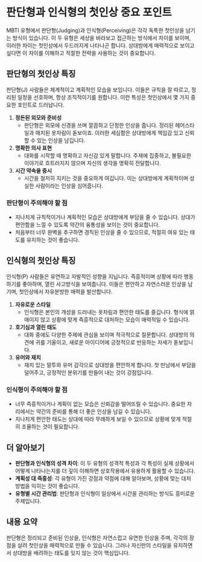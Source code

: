 # 판단형과 인식형의 첫인상 중요 포인트

MBTI 유형에서 판단형(Judging)과 인식형(Perceiving)은 각각 독특한 첫인상을 남기는 방식이 있습니다. 이 두 유형은 세상을 바라보고 접근하는 방식에서 차이를 보이며, 이러한 차이는 첫인상에서 두드러지게 나타나곤 합니다. 상대방에게 매력적으로 보이고 싶다면 이 차이를 이해하고 적절한 전략을 사용하는 것이 중요합니다. 

## 판단형의 첫인상 특징

판단형(J) 사람들은 체계적이고 계획적인 모습을 보입니다. 이들은 규칙을 잘 따르고, 정리된 일정을 선호하며, 항상 조직적이기를 원합니다. 이런 특성은 첫인상에서 몇 가지 중요한 포인트로 드러납니다.

1. **정돈된 외모와 준비성**
   - 판단형은 외모에 신경을 쓰며 깔끔하고 단정한 인상을 줍니다. 정리된 헤어스타일과 매치된 옷차림이 돋보이죠. 이러한 세심함은 상대방에게 책임감 있고 신뢰할 수 있는 인상을 남깁니다.
2. **명확한 의사 표현**
   - 대화를 시작할 때 명확하고 자신감 있게 말합니다. 주제에 집중하고, 불필요한 이야기로 흐트러지지 않으며 자신의 생각을 명확히 전달합니다.
3. **시간 약속을 중시**
   - 시간을 철저히 지키는 것을 중요하게 여깁니다. 이는 상대방에게 계획적이며 성실한 사람이라는 인상을 심어줍니다.

### 판단형이 주의해야 할 점
- 지나치게 규칙적이거나 계획적인 모습은 상대방에게 부담을 줄 수 있습니다. 상대가 편안함을 느낄 수 있도록 약간의 융통성을 보이는 것이 중요합니다.
- 처음부터 너무 완벽을 추구하면 경직된 인상을 줄 수 있으므로, 적절히 여유 있는 태도를 유지하는 것이 좋습니다.

## 인식형의 첫인상 특징

인식형(P) 사람들은 유연하고 자발적인 성향을 지닙니다. 즉흥적이며 상황에 따라 행동하기를 좋아하며, 열린 사고방식을 보여줍니다. 이들은 편안하고 자연스러운 인상을 남기며, 첫인상에서 자유분방한 매력을 발산합니다.

1. **자유로운 스타일**
   - 인식형은 본인의 개성을 드러내는 옷차림과 편안한 태도를 즐깁니다. 형식에 얽매이지 않고 상황에 맞게 즉흥적으로 대처하는 모습이 매력적일 수 있습니다.
2. **호기심과 열린 태도**
   - 대화 중에도 다양한 주제에 관심을 보이며 적극적으로 질문합니다. 상대방의 의견에 귀를 기울이고, 새로운 아이디어에 긍정적으로 반응하는 자세가 돋보입니다.
3. **유머와 재치**
   - 재치 있는 말투와 유머 감각으로 상대방을 편안하게 합니다. 첫 만남에서 부담을 덜어주고, 긍정적인 분위기를 만들어 내는 것이 강점입니다.

### 인식형이 주의해야 할 점
- 너무 즉흥적이거나 계획이 없는 모습은 신뢰감을 떨어뜨릴 수 있습니다. 중요한 자리에서는 약간의 준비를 통해 더 좋은 인상을 남길 수 있습니다.
- 지나치게 편안한 태도는 상대에 따라 무례하게 보일 수 있으므로 상황에 맞게 적절히 조율하는 것이 필요합니다.

## 더 알아보기
- **판단형과 인식형의 성격 차이**: 이 두 유형의 성격적 특성과 각 특성이 실제 상황에서 어떻게 나타나는지를 더 깊이 이해하면 상호작용에서 유용하게 활용할 수 있습니다.
- **계획성 대 즉흥성**: 각 유형이 가진 강점과 약점에 대해 알아보며, 상황에 맞는 대처 방법을 익히는 것이 좋습니다.
- **유형별 시간 관리법**: 판단형과 인식형이 일상에서 시간을 관리하는 방식도 흥미로운 주제입니다.

## 내용 요약
판단형은 정리되고 준비된 인상을, 인식형은 자연스럽고 유연한 인상을 주며, 각각의 장점을 살려 첫인상을 매력적으로 만들 수 있습니다. 그러나 자신만의 스타일을 유지하면서 상대방을 배려하는 태도를 잊지 않는 것이 핵심입니다.